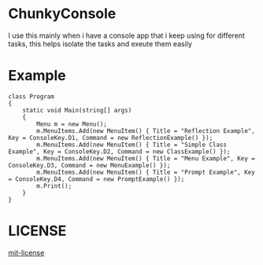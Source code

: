# ChunkyConsole
I use this mainly when i have a console app that i keep using for different tasks, this helps isolate the tasks and exeute them easily

# Example

    class Program
    {
        static void Main(string[] args)
        {
            Menu m = new Menu();
            m.MenuItems.Add(new MenuItem() { Title = "Reflection Example", Key = ConsoleKey.D1, Command = new ReflectionExample() });
            m.MenuItems.Add(new MenuItem() { Title = "Simple Class Example", Key = ConsoleKey.D2, Command = new ClassExample() });
            m.MenuItems.Add(new MenuItem() { Title = "Menu Example", Key = ConsoleKey.D3, Command = new MenuExample() });
            m.MenuItems.Add(new MenuItem() { Title = "Prompt Example", Key = ConsoleKey.D4, Command = new PromptExample() });
            m.Print();
        }
    }
    
# LICENSE
[mit-license](http://www.opensource.org/licenses/mit-license.php)
